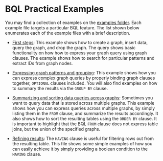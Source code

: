 # BQL Practical Examples

You may find a collection of examples on the [examples folder](../examples/bql).
Each example file targets a particular BQL feature. The list shown below enumerates
each of the example files with a brief description.

* [First steps](../examples/bql/example_0.bql): This example shows how to create
  a graph, insert data, query the graph, and drop the graph. The query shows
  basic functionality on how how to express your graph query using graph
  clauses. The example shows how to search for particular patterns and extract
  IDs from graph nodes.

* [Expressing graph patterns and grouping](../examples/bql/example_1.bql): This
  example shows how you can express complex graph queries by properly binding
  graph clauses together, `OPTIONAL` clauses included. You will also find examples
  on how to summary the results via the `GROUP BY` clause.

* [Summarizing and sorting data queries across graphs](../examples/bql/example_2.bql):
   Sometimes you want to query data that is stored across multiple graphs.
   This example shows how you can express queries across multiple graphs, by
   simply listing them in the `FROM` clause, and summarize the results
   accordingly. It also shows how to sort the resulting tables using the
   `ORDER BY` clause. It is important to highlight that the BQL `FROM` clause does
   not express table joins, but the union of the specified graphs.

* [Refining results](../examples/bql/example_3.bql):
   The `HAVING` clause is useful for filtering rows out from the resulting
   table. This file shows some simple examples of how you can easily achieve
   it by simply providing a boolean condition to the `HAVING` clause.
